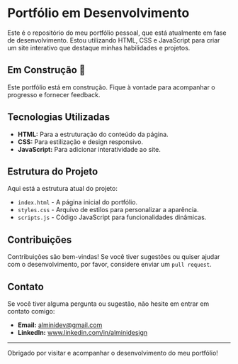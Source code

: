 # Portfólio em Desenvolvimento

Este é o repositório do meu portfólio pessoal, que está atualmente em fase de desenvolvimento. Estou utilizando HTML, CSS e JavaScript para criar um site interativo que destaque minhas habilidades e projetos.

## Em Construção 🚧

Este portfólio está em construção. Fique à vontade para acompanhar o progresso e fornecer feedback.

## Tecnologias Utilizadas

- **HTML:** Para a estruturação do conteúdo da página.
- **CSS:** Para estilização e design responsivo.
- **JavaScript:** Para adicionar interatividade ao site.

## Estrutura do Projeto

Aqui está a estrutura atual do projeto:

- `index.html` - A página inicial do portfólio.
- `styles.css` - Arquivo de estilos para personalizar a aparência.
- `scripts.js` - Código JavaScript para funcionalidades dinâmicas.

## Contribuições

Contribuições são bem-vindas! Se você tiver sugestões ou quiser ajudar com o desenvolvimento, por favor, considere enviar um `pull request`.

## Contato

Se você tiver alguma pergunta ou sugestão, não hesite em entrar em contato comigo:

- **Email:** alminidev@gmail.com
- **LinkedIn:** www.linkedin.com/in/alminidesign

---

Obrigado por visitar e acompanhar o desenvolvimento do meu portfólio!

